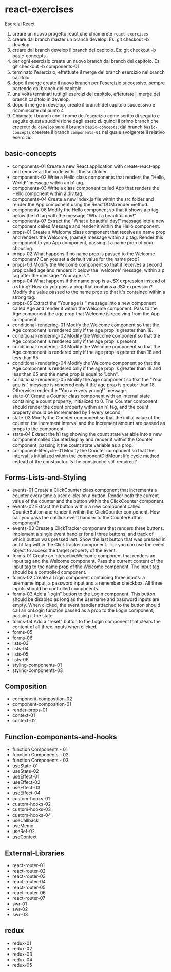 # react-exercises
Esercizi React
1. creare un nuovo progetto react che chiamerete `react-exercises`
2. creare dal branch master un branch develop. Es: git checkout -b develop
3. creare dal branch develop il branch del capitolo. Es: git checkout -b basic-concepts.
4. per ogni esercizio create un nuovo branch dal branch del capitolo. Es: git checkout -b components-01
5. terminato l'esercizio, effettuate il merge del branch esercizio nel branch capitolo.
6. dopo il merge create il nuovo branch per l'esercizio successivo, sempre partendo dal branch del capitolo.
7. una volta terminati tutti gli esercizi del capitolo, effetutate il merge del branch capitolo in develop.
8. dopo il merge in develop, create il branch del capitolo successivo e ricominciate dal punto 4
9. Chiamate i branch con il nome dell'esercizio come scritto di seguito e seguite questa suddivisione degli esercizi.
    quindi il primo branch che creerete da `develop` sarà il branch `basic-concepts`, dal branch `basic-concepts` creerete il branch `components-01` nel quale svolgerete il relativo esercizio.

## basic-concepts
- components-01 Create a new React application with create-react-app and remove all the code within the src folder.
- components-02 Write a Hello class components that renders the "Hello, World!" message within an h1 tag.
- components-03 Write a class component called App that renders the Hello component within a div tag.
- components-04 Create a new index.js file within the src folder and render the App component using the ReactDOM.render method.
- components-06 Modify the Hello component so that it shows a p tag below the h1 tag with the message "What a beautiful day!"
- components-07 Extract the "What a beautiful day!" message into a new component called Message and render it within the Hello component.
- props-01 Create a Welcome class component that receives a name prop and renders the Welcome, {name}! message within a p tag. Render this component to you App component, passing it a name prop of your choosing.
- props-02 What happens if no name prop is passed to the Welcome component? Can you set a default value for the name prop?
- props-03 Modify the Welcome component so that it receives a second prop called age and renders it below the 'welcome' message, within a p tag after the message "Your age is ".
- props-04 What happens if the name prop is a JSX expression instead of a string? How do you pass a prop that contains a JSX expression? Modify the value passed to the name prop so that it's contained within a strong tag.
- props-05 Extract the "Your age is " message into a new component called Age and render it within the Welcome component. Pass to the Age component the age prop that Welcome is receiving from the App component.
- conditional-rendering-01 Modify the Welcome component so that the Age component is rendered only if the age prop is greater than 18.
- conditional-rendering-02 Modify the Welcome component so that the Age component is rendered only if the age prop is present.
- conditional-rendering-03 Modify the Welcome component so that the Age component is rendered only if the age prop is greater than 18 and less than 65.
- conditional-rendering-04 Modify the Welcome component so that the Age component is rendered only if the age prop is greater than 18 and less than 65 and the name prop is equal to "John".
- conditional-rendering-05 Modify the Age component so that the "Your age is " message is rendered only if the age prop is greater than 18. Otherwise render the "You are very young!" message.
- state-01 Create a Counter class component with an internal state containing a count property, initialized to 0. The Counter component should render the count property within an h1 tag, and the count property should be incremented by 1 every second;
- state-03 Modify the Counter component so that the initial value of the counter, the increment interval and the increment amount are passed as props to the component.
- state-04 Extract the h1 tag showing the count state variable into a new component called CounterDisplay and render it within the Counter component, passing it the count state variable as a prop.
- component-lifecycle-01 Modify the Counter component so that the interval is initialized within the componentDidMount life cycle method instead of the constructor. Is the constructor still required?

## Forms-Lists-and-Styling
- events-01 Create a ClickCounter class component that increments a counter every time a user clicks on a button. Render both the current value of the counter and the button within the ClickCounter component.
- events-02 Extract the button within a new component called CounterButton and render it within the ClickCounter component. How can you pass the onClick event handler to the CounterButton component?
- events-03 Create a ClickTracker component that renders three buttons. Implement a single event handler for all three buttons, and track of which button was pressed last. Show the last button that was pressed in an h1 tag within the ClickTracker component. Tip: you can use the event object to access the target property of the event.
- forms-01 Create an InteractiveWelcome component that renders an input tag and the Welcome component. Pass the current content of the input tag to the name prop of the Welcome component. The input tag should be a controlled component.
- forms-02 Create a Login component containing three inputs: a username input, a password input and a remember checkbox. All three inputs should be controlled components.
- forms-03 Add a "login" button to the Login component. This button should be disabled as long as the username and password inputs are empty. When clicked, the event handler attached to the button should call an onLogin function passed as a prop to the Login component, passing it the state
- forms-04 Add a "reset" button to the Login component that clears the content of all three inputs when clicked.
- forms-05
- forms-06
- lists-03
- lists-04
- lists-05
- lists-06
- styling-components-01
- styling-components-03

## Composition
- component-composition-02
- component-composition-01
- render-props-01
- context-01
- context-02

## Function-components-and-hooks
- function Components - 01
- function Components - 02
- function Components - 03
- useState-01
- useState-02
- useEffect-01
- useEffect-02
- useEffect-03
- useEffect-04
- custom-hooks-01
- custom-hooks-02
- custom-hooks-03
- custom-hooks-04
- useCallback
- useMemo
- useRef-02
- useContext

## External-Libraries
- react-router-01
- react-router-02
- react-router-03
- react-router-04
- react-router-05
- react-router-06
- react-router-07
- swr-01
- swr-02
- swr-03

## redux
- redux-01
- redux-02
- redux-03
- redux-04
- redux-05
